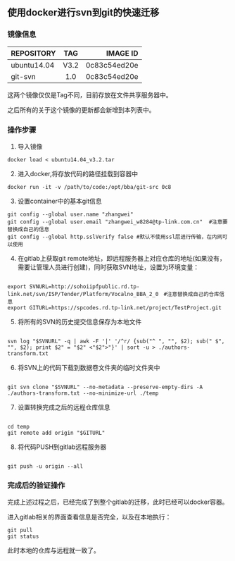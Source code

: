 ## 使用docker进行svn到git的快速迁移

### 镜像信息

| REPOSITORY       |  TAG            |  IMAGE ID  |
| ------------- |:-------------:| -----:|
| ubuntu14.04      | V3.2  | 0c83c54ed20e  |
| git-svn       |  1.0      |   0c83c54ed20e  |

这两个镜像仅仅是Tag不同，目前存放在文件共享服务器中。

之后所有的关于这个镜像的更新都会新增到本列表中。

### 操作步骤

1. 导入镜像

```shell
docker load < ubuntu14.04_v3.2.tar
```

2. 进入docker,将存放代码的路径挂载到容器中

```shell
docker run -it -v /path/to/code:/opt/bba/git-src 0c8
```

3. 设置container中的基本git信息

```shell
git config --global user.name "zhangwei"
git config --global user.email "zhangwei_w8284@tp-link.com.cn"  #注意要替换成自己的信息
git config --global http.sslVerify false #默认不使用ssl层进行传输，在内网可以使用
```

4. 在gitlab上获取git remote地址，即远程服务器上对应仓库的地址(如果没有，需要让管理人员进行创建)，同时获取SVN地址，设置为环境变量：

```shell

export SVNURL=http://sohoiipfpublic.rd.tp-link.net/svn/ISP/Tender/Platform/Vocalno_BBA_2_0　#注意替换成自己的仓库信息
export GITURL=https://spcodes.rd.tp-link.net/project/TestProject.git

```

5. 将所有的SVN的历史提交信息保存为本地文件

```shell

svn log "$SVNURL" -q | awk -F '|' '/^r/ {sub("^ ", "", $2); sub(" $", "", $2); print $2" = "$2" <"$2">"}' | sort -u > ./authors-transform.txt

```


6. 将SVN上的代码下载到数据卷文件夹的临时文件夹中

```shell

git svn clone "$SVNURL" --no-metadata --preserve-empty-dirs -A ./authors-transform.txt --no-minimize-url ./temp

```

7. 设置转换完成之后的远程仓库信息

```shell

cd temp
git remote add origin "$GITURL"

```

8. 将代码PUSH到gitlab远程服务器

```shell

git push -u origin --all

```

### 完成后的验证操作

完成上述过程之后，已经完成了到整个gitlab的迁移，此时已经可以docker容器。

进入gitlab相关的界面查看信息是否完全，以及在本地执行：

```shell
git pull
git status

```
此时本地的仓库与远程就一致了。